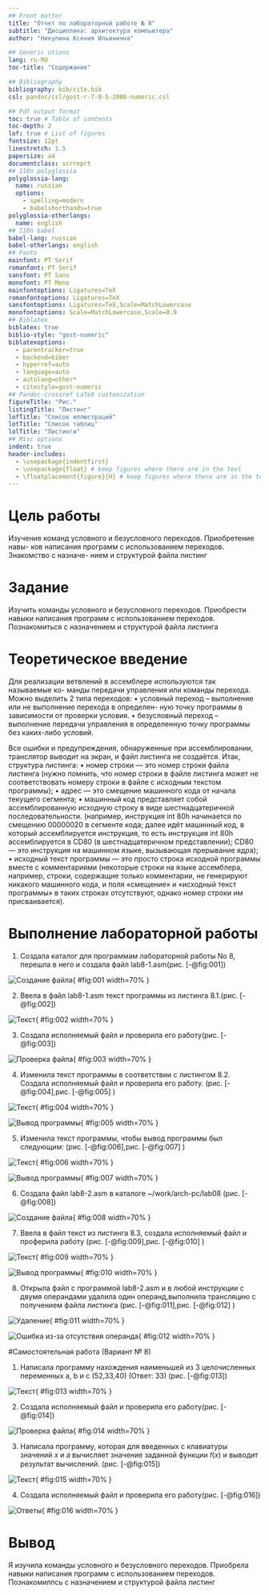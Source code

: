 ```yaml
---
## Front matter
title: "Отчет по лабораторной работе № 8"
subtitle: "Дисциплина: архитектура компьютера"
author: "Никулина Ксения Ильинична"

## Generic otions
lang: ru-RU
toc-title: "Содержание"

## Bibliography
bibliography: bib/cite.bib
csl: pandoc/csl/gost-r-7-0-5-2008-numeric.csl

## Pdf output format
toc: true # Table of contents
toc-depth: 2
lof: true # List of figures
fontsize: 12pt
linestretch: 1.5
papersize: a4
documentclass: scrreprt
## I18n polyglossia
polyglossia-lang:
  name: russian
  options:
	- spelling=modern
	- babelshorthands=true
polyglossia-otherlangs:
  name: english
## I18n babel
babel-lang: russian
babel-otherlangs: english
## Fonts
mainfont: PT Serif
romanfont: PT Serif
sansfont: PT Sans
monofont: PT Mono
mainfontoptions: Ligatures=TeX
romanfontoptions: Ligatures=TeX
sansfontoptions: Ligatures=TeX,Scale=MatchLowercase
monofontoptions: Scale=MatchLowercase,Scale=0.9
## Biblatex
biblatex: true
biblio-style: "gost-numeric"
biblatexoptions:
  - parentracker=true
  - backend=biber
  - hyperref=auto
  - language=auto
  - autolang=other*
  - citestyle=gost-numeric
## Pandoc-crossref LaTeX customization
figureTitle: "Рис."
listingTitle: "Листинг"
lofTitle: "Список иллюстраций"
lotTitle: "Список таблиц"
lolTitle: "Листинги"
## Misc options
indent: true
header-includes:
  - \usepackage{indentfirst}
  - \usepackage{float} # keep figures where there are in the text
  - \floatplacement{figure}{H} # keep figures where there are in the text
---
```


# Цель работы

Изучение команд условного и безусловного переходов. Приобретение навы-
ков написания программ с использованием переходов. Знакомство с назначе-
нием и структурой файла листинг

# Задание

Изучить команды условного и безусловного переходов. Приобрести навыки написания программ с использованием переходов. Познакомиться с назначением и структурой файла листинга

# Теоретическое введение

Для реализации ветвлений в ассемблере используются так называемые ко-
манды передачи управления или команды перехода. Можно выделить 2 типа
переходов:
• условный переход – выполнение или не выполнение перехода в определен-
ную точку программы в зависимости от проверки условия.
• безусловный переход – выполнение передачи управления в определенную
точку программы без каких-либо условий.

Все ошибки и предупреждения, обнаруженные при ассемблировании, транслятор выводит на экран, и файл листинга не создаётся.
Итак, структура листинга:
• номер строки — это номер строки файла листинга (нужно помнить, что номер строки в файле листинга может не соответствовать номеру строки
в файле с исходным текстом программы);
• адрес — это смещение машинного кода от начала текущего сегмента;
• машинный код представляет собой ассемблированную исходную строку в виде шестнадцатеричной последовательности. (например, инструкция int 80h начинается по смещению 00000020 в сегменте кода; далее идёт машинный код, в который ассемблируется инструкция, то есть инструкция int 80h ассемблируется в CD80 (в шестнадцатеричном представлении);
CD80 — это инструкция на машинном языке, вызывающая прерывание
ядра);
• исходный текст программы — это просто строка исходной программы вместе с комментариями (некоторые строки на языке ассемблера, например, строки, содержащие только комментарии, не генерируют никакого машинного кода, и поля «смещение» и «исходный текст программы» в таких строках отсутствуют, однако номер строки им присваивается).


# Выполнение лабораторной работы

1. Создала каталог для программам лабораторной работы No 8, перешла в него и создала файл lab8-1.asm(рис. [-@fig:001])

![Создание файла](image/1.png){ #fig:001 width=70% }

2. Ввела в файл lab8-1.asm текст программы из листинга 8.1.(рис. [-@fig:002])

![Текст](image/2.png){ #fig:002 width=70% }

3. Создала исполняемый файл и проверила его работу(рис. [-@fig:003])

![Проверка файла](image/3.png){ #fig:003 width=70% }

4. Изменила текст программы в соответствии с листингом 8.2. Создала исполняемый файл и проверила его работу. (рис. [-@fig:004],рис. [-@fig:005] )

![Текст](image/4.png){ #fig:004 width=70% }

![Вывод программы](image/5.png){ #fig:005 width=70% }


5. Изменила текст программы, чтобы вывод программы был следующим: (рис. [-@fig:006],рис. [-@fig:007] )

![Текст](image/6.png){ #fig:006 width=70% }

![Вывод программы](image/7.png){ #fig:007 width=70% }

6. Создала файл lab8-2.asm в каталоге ~/work/arch-pc/lab08  (рис. [-@fig:008])

![Создание файла](image/8.png){ #fig:008 width=70% }

7. Ввела в файл текст из листинга 8.3, создала исполняемый файл и проферила работу (рис. [-@fig:009],рис. [-@fig:010] )

![Текст](image/9.png){ #fig:009 width=70% }

![Вывод программы](image/10.png){ #fig:010 width=70% }

8. Открыла файл с программой lab8-2.asm и в любой инструкции с двумя операндами удалила один операнд,выполнила трансляцию с получением файла
листинга (рис. [-@fig:011],рис. [-@fig:012] )

![Удаление](image/12.png){ #fig:011 width=70% }

![Ошибка из-за отсутствия операнда](image/13.png){ #fig:012 width=70% }


#Самостоятельная работа (Вариант № 8)
1. Написала программу нахождения наименьшей из 3 целочисленных переменных a, b и с (52,33,40) (Ответ: 33)   (рис. [-@fig:013])

![Текст](image/16.png){ #fig:013 width=70% }

2. Создала исполняемый файл и проверила его работу(рис. [-@fig:014])

![Проверка файла](image/17.png){ #fig:014 width=70% }

3. Напиcала программу, которая для введенных с клавиатуры значений 𝑥 и 𝑎 вычисляет значение заданной функции 𝑓(𝑥) и выводит результат вычислений. (рис. [-@fig:015])

![Текст](image/18.png){ #fig:015 width=70% }

4. Создала исполняемый файл и проверила его работу(рис. [-@fig:016])

![Ответы](image/19.png){ #fig:016 width=70% }



# Вывод

Я изучила команды условного и безусловного переходов. Приобрела навыки написания программ с использованием переходов. Познакомилпсь с назначением и структурой файла листинг



